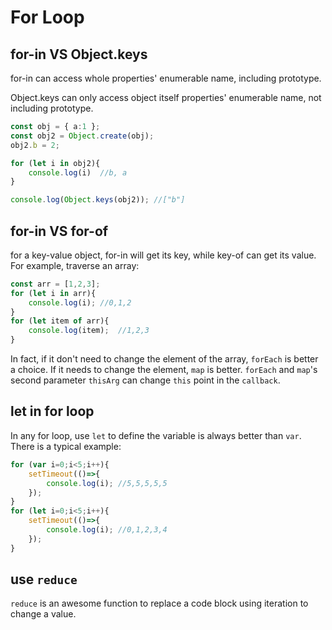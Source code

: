 # For Loop

## for-in VS Object.keys

for-in can access whole properties' enumerable name, including prototype.

Object.keys can only access object itself properties' enumerable name, not including prototype.

```ts
const obj = { a:1 };
const obj2 = Object.create(obj);
obj2.b = 2;

for (let i in obj2){
    console.log(i)  //b, a
}

console.log(Object.keys(obj2)); //["b"]
```

## for-in VS for-of

for a key-value object, for-in will get its key, while key-of can get its value. For example, traverse an
array:

```ts
const arr = [1,2,3];
for (let i in arr){
    console.log(i); //0,1,2
}
for (let item of arr){
    console.log(item);  //1,2,3
}
```

In fact, if it don't need to change the element of the array, `forEach` is better a choice. If it needs to change the element, `map` is better. `forEach` and `map`'s second parameter `thisArg` can change `this` point in the `callback`.

## let in for loop

In any for loop, use `let` to define the variable is always better than `var`. There is a typical example:

```ts
for (var i=0;i<5;i++){
    setTimeout(()=>{
        console.log(i); //5,5,5,5,5
    });
}
for (let i=0;i<5;i++){
    setTimeout(()=>{
        console.log(i); //0,1,2,3,4
    });
}
```

## use `reduce`

`reduce` is an awesome function to replace a code block using iteration to change a value.
